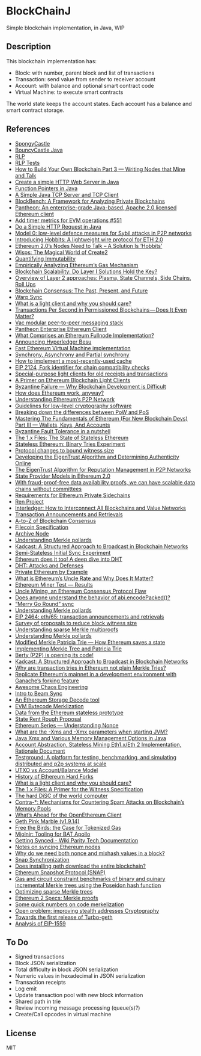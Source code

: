 # BlockChainJ

Simple blockchain implementation, in Java, WIP

## Description

This blockchain implementation has:

- Block: with number, parent block and list of transactions
- Transaction: send value from sender to receiver account
- Account: with balance and optional smart contract code
- Virtual Machine: to execute smart contracts

The world state keeps the account states. Each account has a balance and smart contract storage.

## References

- [SpongyCastle](https://rtyley.github.io/spongycastle)
- [BouncyCastle Java](http://www.bouncycastle.org/java.html)
- [RLP](https://github.com/ethereum/wiki/wiki/RLP)
- [RLP Tests](https://github.com/ethereum/tests/blob/develop/RLPTests/rlptest.json)
- [How to Build Your Own Blockchain Part 3 — Writing Nodes that Mine and Talk](https://bigishdata.com/2017/11/02/build-your-own-blockchain-part-3-writing-nodes-that-mine/)
- [Create a simple HTTP Web Server in Java](https://medium.com/@ssaurel/create-a-simple-http-web-server-in-java-3fc12b29d5fd)
- [Function Pointers in Java](https://programming.guide/java/function-pointers-in-java.html)
- [A Simple Java TCP Server and TCP Client](https://systembash.com/a-simple-java-tcp-server-and-tcp-client/)
- [BlockBench: A Framework for Analyzing Private Blockchains](https://github.com/ooibc88/blockbench)
- [Pantheon: An enterprise-grade Java-based, Apache 2.0 licensed Ethereum client](https://github.com/PegaSysEng/pantheon)
- [Add timer metrics for EVM operations #551](https://github.com/PegaSysEng/pantheon/pull/551)
- [Do a Simple HTTP Request in Java](https://www.baeldung.com/java-http-request)
- [Model 0: low-level defence measures for Sybil attacks in P2P networks](https://blog.golemproject.net/model-0-low-level-defence-measures-for-sybil-attacks-in-p2p-networks/)
- [Introducing Hobbits: A lightweight wire protocol for ETH 2.0](https://medium.com/whiteblock/introducing-hobbits-a-lightweight-wire-protocol-for-eth-2-0-b1bfae5e4843)
- [Ethereum 2.0’s Nodes Need to Talk – A Solution Is ‘Hobbits’](https://www.coindesk.com/testing-ethereum-2-0-requires-basic-signaling-a-solution-is-hobbits)
- [Wisps: The Magical World of Create2](https://blog.ricmoo.com/wisps-the-magical-world-of-create2-5c2177027604)
- [Quantifying Immutability](https://medium.com/ethereum-classic/quantifying-immutability-e8f2b1bb9301)
- [Empirically Analyzing Ethereum’s Gas Mechanism](https://arxiv.org/pdf/1905.00553.pdf)
- [Blockchain Scalability: Do Layer I Solutions Hold the Key?](https://hackernoon.com/blockchain-scalability-do-layer-i-solutions-hold-the-key-f3d9388c60f3)
- [Overview of Layer 2 approaches: Plasma, State Channels, Side Chains, Roll Ups](https://nearprotocol.com/blog/layer-2/)
- [Blockchain Consensus: The Past, Present, and Future](https://hackernoon.com/blockchain-consensus-the-past-present-and-future-112cd1a4189a)
- [Warp Sync](https://wiki.parity.io/Warp-Sync)
- [What is a light client and why you should care?](https://www.parity.io/what-is-a-light-client/)
- [Transactions Per Second in Permissioned Blockchains — Does It Even Matter?](https://hackernoon.com/transactions-per-second-in-private-blockchains-does-it-even-matter-bf67dec56b76)
- [Vac modular peer-to-peer messaging stack](https://vac.dev/vac-overview)
- [Pantheon Enterprise Ethereum Client](https://docs.pantheon.pegasys.tech/en/latest/)
- [What Comprises an Ethereum Fullnode Implementation?](https://medium.com/blockchannel/what-comprises-an-ethereum-fullnode-implementation-a1e72f213ca6)
- [Announcing Hyperledger Besu](https://www.hyperledger.org/blog/2019/08/29/announcing-hyperledger-besu)
- [Fast Ethereum Virtual Machine implementation](https://github.com/ethereum/evmone)
- [Synchrony, Asynchrony and Partial synchrony](https://ittaiab.github.io/2019-06-01-2019-5-31-models/)
- [How to implement a most-recently-used cache](https://stackoverflow.com/questions/583852/how-to-implement-a-most-recently-used-cache)
- [EIP 2124, Fork identifier for chain compatibility checks](https://twitter.com/trent_vanepps/status/1184677267995320322)
- [Special-purpose light clients for old receipts and transactions](https://ethereum-magicians.org/t/special-purpose-light-clients-for-old-receipts-and-transactions/3711)
- [A Primer on Ethereum Blockchain Light Clients](https://medium.com/@rauljordan/a-primer-on-ethereum-blockchain-light-clients-f3cadde49137)
- [Byzantine Failure — Why Blockchain Development is Difficult](https://medium.com/codechain/byzantine-failure-why-blockchain-development-is-difficult-1d2da8de9f03)
- [How does Ethereum work, anyway?](https://medium.com/@preethikasireddy/how-does-ethereum-work-anyway-22d1df506369)
- [Understanding Ethereum’s P2P Network](https://medium.com/shyft-network-media/understanding-ethereums-p2p-network-86eeaa3345)
- [Guidelines for low-level cryptography software](https://github.com/veorq/cryptocoding)
- [Breaking down the differences between PoW and PoS](https://medium.com/@stakingrewards/research-report-is-proof-of-stake-better-than-proof-of-work-222d048ccef5)
- [Mastering The Fundamentals of Ethereum (For New Blockchain Devs) Part III — Wallets, Keys, And Accounts](https://medium.com/@markmuskardin/mastering-the-fundamentals-of-ethereum-for-new-blockchain-devs-part-iii-wallets-keys-and-4cd3175b535b)
- [Byzantine Fault Tolerance in a nutshell](https://medium.com/coinmonks/byzantine-fault-tolerance-in-a-nutshell-bc7762ffb996)
- [The 1.x Files: The State of Stateless Ethereum](https://blog.ethereum.org/2019/12/30/eth1x-files-state-of-stateless-ethereum/)
- [Stateless Ethereum: Binary Tries Experiment](https://medium.com/@mandrigin/stateless-ethereum-binary-tries-experiment-b2c035497768)
- [Protocol changes to bound witness size](https://ethereum-magicians.org/t/protocol-changes-to-bound-witness-size/3885)
- [Developing the EigenTrust Algorithm and Determining Authenticity Online](https://medium.com/oscar-tech/developing-the-eigentrust-algorithm-and-determining-trustworthiness-online-6c51b2c2938f)
- [The EigenTrust Algorithm for Reputation Management in P2P Networks](https://nlp.stanford.edu/pubs/eigentrust.pdf)
- [State Provider Models in Ethereum 2.0](https://ethresear.ch/t/state-provider-models-in-ethereum-2-0/6750)
- [With fraud-proof-free data availability proofs, we can have scalable data chains without committees](https://ethresear.ch/t/with-fraud-proof-free-data-availability-proofs-we-can-have-scalable-data-chains-without-committees/6725)
- [Requirements for Ethereum Private Sidechains](https://arxiv.org/pdf/1806.09834.pdf)
- [Ren Project](https://github.com/renproject/ren/wiki/Introduction)
- [Interledger: How to Interconnect All Blockchains and Value Networks](https://medium.com/xpring/interledger-how-to-interconnect-all-blockchains-and-value-networks-74f432e64543)
- [Transaction Announcements and Retrievals](https://github.com/ethereum/EIPs/issues/2465)
- [A-to-Z of Blockchain Consensus](https://medium.com/tendermint/a-to-z-of-blockchain-consensus-81e2406af5a3)
- [Filecoin Specification](https://filecoin-project.github.io/specs/)
- [Archive Node](https://infura.io/docs/ethereum/add-ons/archiveData)
- [Understanding Merkle pollards](https://medium.com/@jgm.orinoco/understanding-merkle-pollards-1547fc7efaa)
- [Kadcast: A Structured Approach to Broadcast in Blockchain Networks](https://eprint.iacr.org/2019/876.pdf)
- [Semi-Stateless Initial Sync Experiment](https://medium.com/@mandrigin/semi-stateless-initial-sync-experiment-897cc9c330cb)
- [Ethereum does it too! A deep dive into DHT](https://medium.com/unitychain/intro-to-dht-e98425fc05f1)
- [DHT: Attacks and Defenses](https://medium.com/unitychain/dht-attacks-and-defenses-e159b3d1bcf8)
- [Private Ethereum by Example](https://medium.com/coinmonks/private-ethereum-by-example-b77063bb634f)
- [What is Ethereum’s Uncle Rate and Why Does It Matter?](https://ethgasstation.info/blog/ethereum-uncle-rate/)
- [Ethereum Miner Test — Results](https://medium.com/bloxroute/ethereum-miner-test-results-8fbee68b7088)
- [Uncle Mining, an Ethereum Consensus Protocol Flaw](https://bitslog.com/2016/04/28/uncle-mining-an-ethereum-consensus-protocol-flaw/)
- [Does anyone understand the behavior of abi.encodePacked()?](https://www.reddit.com/r/ethdev/comments/a9i594/does_anyone_understand_the_behavior_of/)
- [“Merry Go Round” sync](https://ethresear.ch/t/merry-go-round-sync/7158)
- [Understanding Merkle pollards](https://medium.com/@jgm.orinoco/understanding-merkle-pollards-1547fc7efaa)
- [EIP 2464: eth/65: transaction announcements and retrievals](https://eips.ethereum.org/EIPS/eip-2464)
- [Survey of proposals to reduce block witness size](https://ethresear.ch/t/survey-of-proposals-to-reduce-block-witness-size/7173)
- [Understanding sparse Merkle multiproofs](https://www.wealdtech.com/articles/understanding-sparse-merkle-multiproofs/)
- [Understanding Merkle pollards](https://www.wealdtech.com/articles/understanding-merkle-pollards/)
- [Modified Merkle Patricia Trie — How Ethereum saves a state](https://medium.com/codechain/modified-merkle-patricia-trie-how-ethereum-saves-a-state-e6d7555078dd)
- [Implementing Merkle Tree and Patricia Trie](https://medium.com/coinmonks/implementing-merkle-tree-and-patricia-trie-b8badd6d9591)
- [Berty (P2P) is opening its code!](https://berty.tech/blog/open-source/)
- [Kadcast: A Structured Approach to Broadcast in Blockchain Networks](https://eprint.iacr.org/2019/876.pdf)
- [Why are transaction tries in Ethereum not plain Merkle Tries?](https://ethereum.stackexchange.com/questions/66729/why-are-transaction-tries-in-ethereum-not-plain-merkle-tries)
- [Replicate Ethereum’s mainnet in a development environment with Ganache’s forking feature](https://medium.com/@samajammin/how-to-interact-with-ethereums-mainnet-in-a-development-environment-with-ganache-3d8649df0876)
- [Awesome Chaos Engineering](https://github.com/dastergon/awesome-chaos-engineering)
- [Intro to Beam Sync](https://blog.ethereum.org/2019/12/30/eth1x-files-state-of-stateless-ethereum/)
- [An Ethereum Storage Decode tool](https://inuka.dev/an-ethereum-storage-decode-tool/)
- [EVM Bytecode Merklization](https://medium.com/ewasm/evm-bytecode-merklization-2a8366ab0c90)
- [Data from the Ethereum stateless prototype](https://medium.com/@akhounov/data-from-the-ethereum-stateless-prototype-8c69479c8abc)
- [State Rent Rough Proposal](https://github.com/ledgerwatch/eth_state/blob/58351eb8b70fa6031da1e23c1a77d982be677078/State_rent.pdf)
- [Ethereum Series — Understanding Nonce](https://medium.com/swlh/ethereum-series-understanding-nonce-3858194b39bf)
- [What are the -Xms and -Xmx parameters when starting JVM?](https://stackoverflow.com/questions/14763079/what-are-the-xms-and-xmx-parameters-when-starting-jvm)
- [Java Xmx and Various Memory Management Options in Java](https://www.udemy.com/blog/java-xmx/)
- [Account Abstraction, Stateless Mining Eth1.x/Eth 2 Implementation, Rationale Document](https://hackmd.io/y7uhNbeuSziYn1bbSXt4ww?view)
- [Testground: A platform for testing, benchmarking, and simulating distributed and p2p systems at scale](https://github.com/testground/testground)
- [UTXO vs Account/Balance Model](https://medium.com/@sunflora98/utxo-vs-account-balance-model-5e6470f4e0cf)
- [History of Ethereum Hard Forks](https://medium.com/mycrypto/the-history-of-ethereum-hard-forks-6a6dae76d56f)
- [What is a light client and why you should care?](https://www.parity.io/what-is-a-light-client/)
- [The 1.x Files: A Primer for the Witness Specification](https://blog.ethereum.org/2020/05/04/eth1x-witness-primer/)
- [The hard DiSC of the world computer](https://medium.com/ethereum-swarm/the-hard-disc-of-the-world-computer-4f3d41bf9ddb)
- [Contra-*: Mechanisms for Countering Spam Attacks on Blockchain’s Memory Pools](https://arxiv.org/pdf/2005.04842.pdf)
- [What’s Ahead for the OpenEthereum Client](https://blog.gnosis.pm/whats-ahead-for-the-openethereum-client-43da126921c2)
- [Geth Pink Marble (v1.9.14)](https://github.com/ethereum/go-ethereum/releases/tag/v1.9.14)
- [Free the Birds: the Case for Tokenized Gas](https://ethresear.ch/t/free-the-birds-the-case-for-tokenized-gas/7385)
- [Mjolnir: Tooling for BAT Apollo](https://brave.com/mjolnir-tooling-for-bat-apollo/)
- [Getting Synced - Wiki Parity Tech Documentation](https://openethereum.github.io/wiki/Getting-Synced)
- [Notes on syncing Ethereum nodes](https://medium.com/aleph-zero/notes-on-syncing-ethereum-nodes-77d4161a522e)
- [Why do we need both nonce and mixhash values in a block?](https://ethereum.stackexchange.com/questions/5833/why-do-we-need-both-nonce-and-mixhash-values-in-a-block)
- [Snap Synchronization](https://twitter.com/peter_szilagyi/status/1263668104493662210)
- [Does installing geth download the entire blockchain?](https://ethereum.stackexchange.com/questions/12023/does-installing-geth-download-the-entire-blockchain/12028)
- [Ethereum Snapshot Protocol (SNAP)](https://github.com/ethereum/devp2p/blob/3fe9713658f3b3b56e4e99493c54f313e11b43a0/caps/snap.md)
- [Gas and circuit constraint benchmarks of binary and quinary incremental Merkle trees using the Poseidon hash function](https://ethresear.ch/t/gas-and-circuit-constraint-benchmarks-of-binary-and-quinary-incremental-merkle-trees-using-the-poseidon-hash-function/7446)
- [Optimizing sparse Merkle trees](https://ethresear.ch/t/optimizing-sparse-merkle-trees/3751/2)
- [Ethereum 2 Specs: Merkle proofs](https://github.com/ethereum/eth2.0-specs/blob/ced6208d55d26d63f532d4bb031869740b2a111c/specs/light_client/merkle_proofs.md)
- [Some quick numbers on code merkelization](https://ethresear.ch/t/some-quick-numbers-on-code-merkelization/7260)
- [Open problem: improving stealth addresses Cryptography](https://ethresear.ch/t/open-problem-improving-stealth-addresses/7438)
- [Towards the first release of Turbo-geth](https://ledgerwatch.github.io/turbo_geth_release.html)
- [Analysis of EIP-1559](https://insights.deribit.com/market-research/analysis-of-eip-1559/)


## To Do

- Signed transactions
- Block JSON serialization
- Total difficulty in block JSON serialization
- Numeric values in hexadecimal in JSON serialization
- Transaction receipts
- Log emit
- Update transaction pool with new block information
- Shared path in trie
- Review incoming message processing (queue(s)?)
- Create/Call opcodes in virtual machine

## License

MIT

